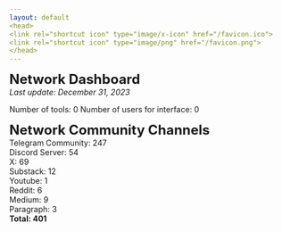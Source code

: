 ```yaml
---
layout: default
<head>
<link rel="shortcut icon" type="image/x-icon" href="/favicon.ico">
<link rel="shortcut icon" type="image/png" href="/favicon.png">
</head>
---
```


<b><font size="5">Network Dashboard</font></b>
<br>
_Last update: December 31, 2023_
<br>

Number of tools: 0
Number of users for interface: 0

<b><font size="5">Network Community Channels</font></b>
<br>
Telegram Community: 247
<br>
Discord Server:	54
<br>
X: 69
<br>
Substack: 12
<br>
Youtube: 1
<br>
Reddit: 6
<br>
Medium: 9
<br>
Paragraph: 3
<br>
<b>Total: 401 </b>

